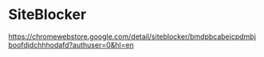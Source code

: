 # SiteBlocker
https://chromewebstore.google.com/detail/siteblocker/bmdpbcabejcpdmbjboofdjdchhhodafd?authuser=0&hl=en
